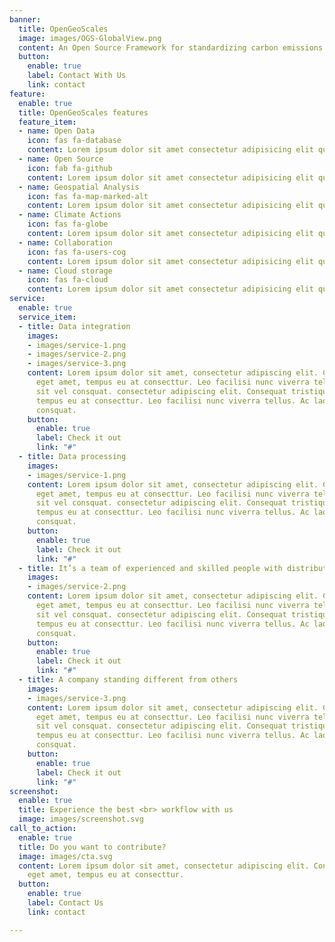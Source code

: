 ```yaml
---
banner:
  title: OpenGeoScales 
  image: images/OGS-GlobalView.png
  content: An Open Source Framework for standardizing carbon emissions data
  button:
    enable: true
    label: Contact With Us
    link: contact
feature:
  enable: true
  title: OpenGeoScales features
  feature_item:
  - name: Open Data
    icon: fas fa-database
    content: Lorem ipsum dolor sit amet consectetur adipisicing elit quam nihil
  - name: Open Source
    icon: fab fa-github
    content: Lorem ipsum dolor sit amet consectetur adipisicing elit quam nihil
  - name: Geospatial Analysis
    icon: fas fa-map-marked-alt
    content: Lorem ipsum dolor sit amet consectetur adipisicing elit quam nihil
  - name: Climate Actions
    icon: fas fa-globe
    content: Lorem ipsum dolor sit amet consectetur adipisicing elit quam nihil
  - name: Collaboration
    icon: fas fa-users-cog
    content: Lorem ipsum dolor sit amet consectetur adipisicing elit quam nihil
  - name: Cloud storage
    icon: fas fa-cloud
    content: Lorem ipsum dolor sit amet consectetur adipisicing elit quam nihil
service:
  enable: true
  service_item:
  - title: Data integration
    images:
    - images/service-1.png
    - images/service-2.png
    - images/service-3.png
    content: Lorem ipsum dolor sit amet, consectetur adipiscing elit. Consequat tristique
      eget amet, tempus eu at consecttur. Leo facilisi nunc viverra tellus. Ac laoreet
      sit vel consquat. consectetur adipiscing elit. Consequat tristique eget amet,
      tempus eu at consecttur. Leo facilisi nunc viverra tellus. Ac laoreet sit vel
      consquat.
    button:
      enable: true
      label: Check it out
      link: "#"
  - title: Data processing
    images:
    - images/service-1.png
    content: Lorem ipsum dolor sit amet, consectetur adipiscing elit. Consequat tristique
      eget amet, tempus eu at consecttur. Leo facilisi nunc viverra tellus. Ac laoreet
      sit vel consquat. consectetur adipiscing elit. Consequat tristique eget amet,
      tempus eu at consecttur. Leo facilisi nunc viverra tellus. Ac laoreet sit vel
      consquat.
    button:
      enable: true
      label: Check it out
      link: "#"
  - title: It’s a team of experienced and skilled people with distributions
    images:
    - images/service-2.png
    content: Lorem ipsum dolor sit amet, consectetur adipiscing elit. Consequat tristique
      eget amet, tempus eu at consecttur. Leo facilisi nunc viverra tellus. Ac laoreet
      sit vel consquat. consectetur adipiscing elit. Consequat tristique eget amet,
      tempus eu at consecttur. Leo facilisi nunc viverra tellus. Ac laoreet sit vel
      consquat.
    button:
      enable: true
      label: Check it out
      link: "#"
  - title: A company standing different from others
    images:
    - images/service-3.png
    content: Lorem ipsum dolor sit amet, consectetur adipiscing elit. Consequat tristique
      eget amet, tempus eu at consecttur. Leo facilisi nunc viverra tellus. Ac laoreet
      sit vel consquat. consectetur adipiscing elit. Consequat tristique eget amet,
      tempus eu at consecttur. Leo facilisi nunc viverra tellus. Ac laoreet sit vel
      consquat.
    button:
      enable: true
      label: Check it out
      link: "#"
screenshot:
  enable: true
  title: Experience the best <br> workflow with us
  image: images/screenshot.svg
call_to_action:
  enable: true
  title: Do you want to contribute?
  image: images/cta.svg
  content: Lorem ipsum dolor sit amet, consectetur adipiscing elit. Consequat tristique
    eget amet, tempus eu at consecttur.
  button:
    enable: true
    label: Contact Us
    link: contact

---
```

